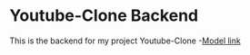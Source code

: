 # Youtube-Clone Backend

This is the backend for my project Youtube-Clone
-[Model link](https://app.eraser.io/workspace/YtPqZ1VogxGy1jzIDkzj)